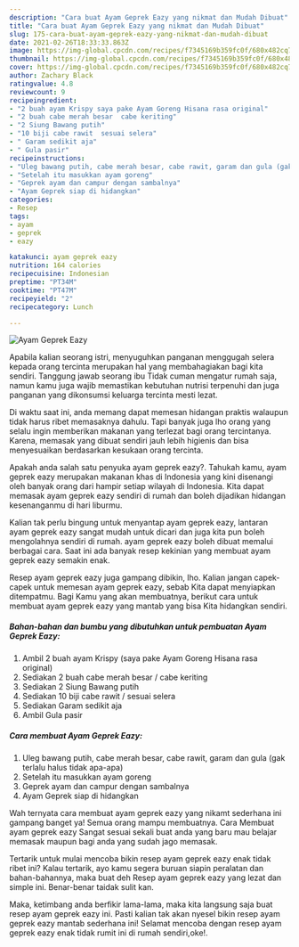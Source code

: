 ```yaml
---
description: "Cara buat Ayam Geprek Eazy yang nikmat dan Mudah Dibuat"
title: "Cara buat Ayam Geprek Eazy yang nikmat dan Mudah Dibuat"
slug: 175-cara-buat-ayam-geprek-eazy-yang-nikmat-dan-mudah-dibuat
date: 2021-02-26T18:33:33.863Z
image: https://img-global.cpcdn.com/recipes/f7345169b359fc0f/680x482cq70/ayam-geprek-eazy-foto-resep-utama.jpg
thumbnail: https://img-global.cpcdn.com/recipes/f7345169b359fc0f/680x482cq70/ayam-geprek-eazy-foto-resep-utama.jpg
cover: https://img-global.cpcdn.com/recipes/f7345169b359fc0f/680x482cq70/ayam-geprek-eazy-foto-resep-utama.jpg
author: Zachary Black
ratingvalue: 4.8
reviewcount: 9
recipeingredient:
- "2 buah ayam Krispy saya pake Ayam Goreng Hisana rasa original"
- "2 buah cabe merah besar  cabe keriting"
- "2 Siung Bawang putih"
- "10 biji cabe rawit  sesuai selera"
- " Garam sedikit aja"
- " Gula pasir"
recipeinstructions:
- "Uleg bawang putih, cabe merah besar, cabe rawit, garam dan gula (gak terlalu halus tidak apa-apa)"
- "Setelah itu masukkan ayam goreng"
- "Geprek ayam dan campur dengan sambalnya"
- "Ayam Geprek siap di hidangkan"
categories:
- Resep
tags:
- ayam
- geprek
- eazy

katakunci: ayam geprek eazy 
nutrition: 164 calories
recipecuisine: Indonesian
preptime: "PT34M"
cooktime: "PT47M"
recipeyield: "2"
recipecategory: Lunch

---
```



![Ayam Geprek Eazy](https://img-global.cpcdn.com/recipes/f7345169b359fc0f/680x482cq70/ayam-geprek-eazy-foto-resep-utama.jpg)

Apabila kalian seorang istri, menyuguhkan panganan menggugah selera kepada orang tercinta merupakan hal yang membahagiakan bagi kita sendiri. Tanggung jawab seorang ibu Tidak cuman mengatur rumah saja, namun kamu juga wajib memastikan kebutuhan nutrisi terpenuhi dan juga panganan yang dikonsumsi keluarga tercinta mesti lezat.

Di waktu  saat ini, anda memang dapat memesan hidangan praktis walaupun tidak harus ribet memasaknya dahulu. Tapi banyak juga lho orang yang selalu ingin memberikan makanan yang terlezat bagi orang tercintanya. Karena, memasak yang dibuat sendiri jauh lebih higienis dan bisa menyesuaikan berdasarkan kesukaan orang tercinta. 



Apakah anda salah satu penyuka ayam geprek eazy?. Tahukah kamu, ayam geprek eazy merupakan makanan khas di Indonesia yang kini disenangi oleh banyak orang dari hampir setiap wilayah di Indonesia. Kita dapat memasak ayam geprek eazy sendiri di rumah dan boleh dijadikan hidangan kesenanganmu di hari liburmu.

Kalian tak perlu bingung untuk menyantap ayam geprek eazy, lantaran ayam geprek eazy sangat mudah untuk dicari dan juga kita pun boleh mengolahnya sendiri di rumah. ayam geprek eazy boleh dibuat memalui berbagai cara. Saat ini ada banyak resep kekinian yang membuat ayam geprek eazy semakin enak.

Resep ayam geprek eazy juga gampang dibikin, lho. Kalian jangan capek-capek untuk memesan ayam geprek eazy, sebab Kita dapat menyiapkan ditempatmu. Bagi Kamu yang akan membuatnya, berikut cara untuk membuat ayam geprek eazy yang mantab yang bisa Kita hidangkan sendiri.

<!--inarticleads1-->

##### Bahan-bahan dan bumbu yang dibutuhkan untuk pembuatan Ayam Geprek Eazy:

1. Ambil 2 buah ayam Krispy (saya pake Ayam Goreng Hisana rasa original)
1. Sediakan 2 buah cabe merah besar / cabe keriting
1. Sediakan 2 Siung Bawang putih
1. Sediakan 10 biji cabe rawit / sesuai selera
1. Sediakan  Garam sedikit aja
1. Ambil  Gula pasir




<!--inarticleads2-->

##### Cara membuat Ayam Geprek Eazy:

1. Uleg bawang putih, cabe merah besar, cabe rawit, garam dan gula (gak terlalu halus tidak apa-apa)
1. Setelah itu masukkan ayam goreng
1. Geprek ayam dan campur dengan sambalnya
1. Ayam Geprek siap di hidangkan




Wah ternyata cara membuat ayam geprek eazy yang nikamt sederhana ini gampang banget ya! Semua orang mampu membuatnya. Cara Membuat ayam geprek eazy Sangat sesuai sekali buat anda yang baru mau belajar memasak maupun bagi anda yang sudah jago memasak.

Tertarik untuk mulai mencoba bikin resep ayam geprek eazy enak tidak ribet ini? Kalau tertarik, ayo kamu segera buruan siapin peralatan dan bahan-bahannya, maka buat deh Resep ayam geprek eazy yang lezat dan simple ini. Benar-benar taidak sulit kan. 

Maka, ketimbang anda berfikir lama-lama, maka kita langsung saja buat resep ayam geprek eazy ini. Pasti kalian tak akan nyesel bikin resep ayam geprek eazy mantab sederhana ini! Selamat mencoba dengan resep ayam geprek eazy enak tidak rumit ini di rumah sendiri,oke!.

